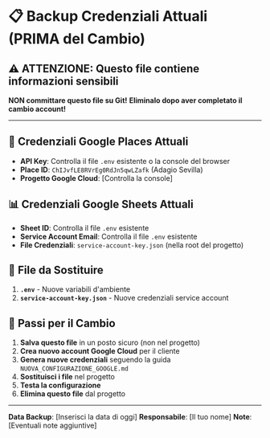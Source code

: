 # 📋 Backup Credenziali Attuali (PRIMA del Cambio)

## ⚠️ **ATTENZIONE: Questo file contiene informazioni sensibili**

**NON committare questo file su Git!**
**Eliminalo dopo aver completato il cambio account!**

---

## 🔑 **Credenziali Google Places Attuali**

- **API Key**: Controlla il file `.env` esistente o la console del browser
- **Place ID**: `ChIJvfLE8RVrEg0RdJn5qwLZafk` (Adagio Sevilla)
- **Progetto Google Cloud**: [Controlla la console]

## 📊 **Credenziali Google Sheets Attuali**

- **Sheet ID**: Controlla il file `.env` esistente
- **Service Account Email**: Controlla il file `.env` esistente
- **File Credenziali**: `service-account-key.json` (nella root del progetto)

## 📁 **File da Sostituire**

1. **`.env`** - Nuove variabili d'ambiente
2. **`service-account-key.json`** - Nuove credenziali service account

## 🔄 **Passi per il Cambio**

1. **Salva questo file** in un posto sicuro (non nel progetto)
2. **Crea nuovo account Google Cloud** per il cliente
3. **Genera nuove credenziali** seguendo la guida `NUOVA_CONFIGURAZIONE_GOOGLE.md`
4. **Sostituisci i file** nel progetto
5. **Testa la configurazione**
6. **Elimina questo file** dal progetto

---

**Data Backup**: [Inserisci la data di oggi]
**Responsabile**: [Il tuo nome]
**Note**: [Eventuali note aggiuntive]
